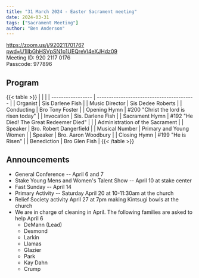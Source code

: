 ```yaml
---
title: "31 March 2024 - Easter Sacrament meeting"
date: 2024-03-31
tags: ["Sacrament Meeting"]
author: "Ben Anderson"
---
```


<https://zoom.us/j/92021170176?pwd=U1lIbGhHSVpSN1p1UEQreVl4eXJHdz09>\
Meeting ID: 920 2117 0176\
Passcode: 977896

## Program

{{< table >}}
|                   |                                           |
| ----------------- | ----------------------------------------- |
| Organist | Sis Darlene Fish |
| Music Director | Sis Dedee Roberts |
| Conducting | Bro Tony Foster |
| Opening Hymn | #200 "Christ the lord is risen today" |
| Invocation | Sis. Darlene Fish |
| Sacrament Hymn | #192 "He Died! The Great Redeemer Died" |
|  | Administration of the Sacrament |
| Speaker | Bro. Robert Dangerfield |
| Musical Number | Primary and Young Women |
| Speaker | Bro. Aaron Woodbury |
| Closing Hymn | #199 "He is Risen" |
| Benediction | Bro Glen Fish |
{{< /table >}}


## Announcements

- General Conference -- April 6 and 7
- Stake Young Mens and Women's Talent Show -- April 10 at stake center
- Fast Sunday -- April 14
- Primary Activity -- Saturday April 20 at 10-11:30am at the church
- Relief Society activity April 27 at 7pm making Kintsugi bowls at the church
- We are in charge of cleaning in April. The following families are asked to help April 6
  - DeMann (Lead)
  - Desmond
  - Larkin
  - Llamas
  - Glazier
  - Park
  - Kay Dahn
  - Crump

